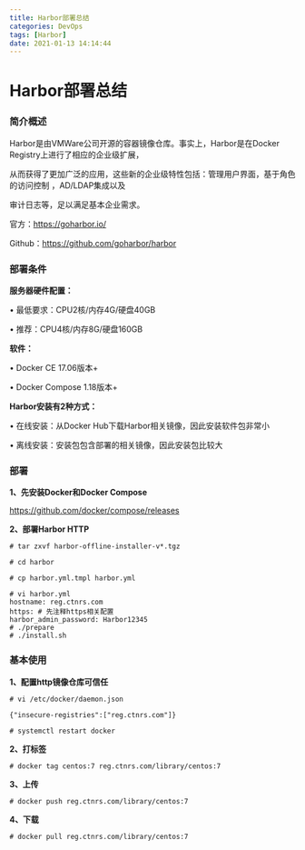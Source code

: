 ```yaml
---
title: Harbor部署总结
categories: DevOps
tags: [Harbor]
date: 2021-01-13 14:14:44
---
```

# Harbor部署总结

### 简介概述

Harbor是由VMWare公司开源的容器镜像仓库。事实上，Harbor是在Docker Registry上进行了相应的企业级扩展，

从而获得了更加广泛的应用，这些新的企业级特性包括：管理用户界面，基于角色的访问控制 ，AD/LDAP集成以及

审计日志等，足以满足基本企业需求。

官方：https://goharbor.io/

Github：https://github.com/goharbor/harbor

### 部署条件

**服务器硬件配置：**

• 最低要求：CPU2核/内存4G/硬盘40GB

• 推荐：CPU4核/内存8G/硬盘160GB

**软件：**

• Docker CE 17.06版本+ 

• Docker Compose 1.18版本+

**Harbor安装有2种方式：**

• 在线安装：从Docker Hub下载Harbor相关镜像，因此安装软件包非常小 

• 离线安装：安装包包含部署的相关镜像，因此安装包比较大

### 部署

**1、先安装Docker和Docker Compose**

https://github.com/docker/compose/releases

**2、部署Harbor HTTP**

```
# tar zxvf harbor-offline-installer-v*.tgz

# cd harbor

# cp harbor.yml.tmpl harbor.yml

# vi harbor.yml
hostname: reg.ctnrs.com
https: # 先注释https相关配置
harbor_admin_password: Harbor12345
# ./prepare
# ./install.sh
```

### 基本使用

**1、配置http镜像仓库可信任**

```
# vi /etc/docker/daemon.json 

{"insecure-registries":["reg.ctnrs.com"]}

# systemctl restart docker
```

**2、打标签**

```
# docker tag centos:7 reg.ctnrs.com/library/centos:7
```

**3、上传**

```
# docker push reg.ctnrs.com/library/centos:7
```

**4、下载**

```
# docker pull reg.ctnrs.com/library/centos:7
```



